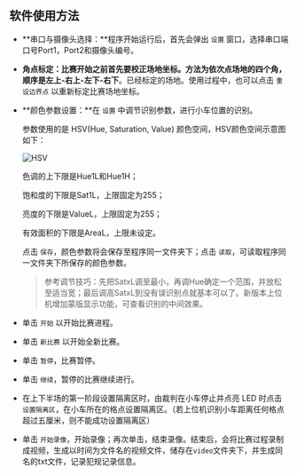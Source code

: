 ## 软件使用方法

- **串口与摄像头选择：**程序开始运行后，首先会弹出 `设置` 窗口，选择串口端口号Port1，Port2和摄像头编号。

- **角点标定：**比赛开始之前首先要校正场地坐标。方法为依次点场地的四个角，顺序是**左上-右上-左下-右下**。已经标定的场地。使用过程中，也可以点击 `重设边界点` 以重新标定比赛场地坐标。

- **颜色参数设置：**在 `设置` 中调节识别参数，进行小车位置的识别。

  参数使用的是 HSV(Hue, Saturation, Value) 颜色空间，HSV颜色空间示意图如下：

  ![HSV](D:/Code/VSRepos/EDCHost22/HSV.jpg)

  色调的上下限是Hue1L和Hue1H；

  饱和度的下限是Sat1L，上限固定为255；

  亮度的下限是ValueL，上限固定为255；

  有效面积的下限是AreaL，上限未设定。

  点击 `保存`，颜色参数将会保存至程序同一文件夹下；点击 `读取`，可读取程序同一文件夹下所保存的颜色参数。

  > 参考调节技巧：先把SatxL调至最小，再调Hue确定一个范围，并放松至适当宽；最后调高SatxL到没有误识别点就基本可以了。新版本上位机增加蒙版显示功能，可查看识别的中间效果。

- 单击 `开始` 以开始比赛进程。

- 单击 `新比赛` 以开始全新比赛。

- 单击 `暂停`，比赛暂停。

- 单击 `继续`，暂停的比赛继续进行。

- 在上下半场的第一阶段设置隔离区时，由裁判在小车停止并点亮 LED 时点击 `设置隔离区`，在小车所在的格点设置隔离区。（若上位机识别小车距离任何格点超过五厘米，则不能成功设置隔离区）

- 单击 `开始录像`，开始录像；再次单击，结束录像。结束后，会将比赛过程录制成视频，生成以时间为文件名的视频文件，储存在`video`文件夹下，并生成同名的txt文件，记录犯规记录信息。